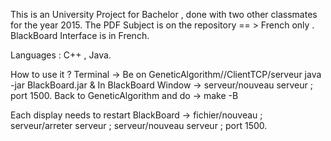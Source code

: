 This is an University Project for Bachelor , done with two other classmates for the year 2015.
The PDF Subject is on the repository == > French only .
BlackBoard Interface is in French.

Languages : C++ , Java.

How to use it ?
Terminal -> Be on GeneticAlgorithm//ClientTCP/serveur
	java -jar BlackBoard.jar &
In BlackBoard Window -> serveur/nouveau serveur ; port 1500.
Back to GeneticAlgorithm and do -> make -B

Each display needs to restart BlackBoard -> fichier/nouveau ; serveur/arreter serveur ; serveur/nouveau serveur ; port 1500.
